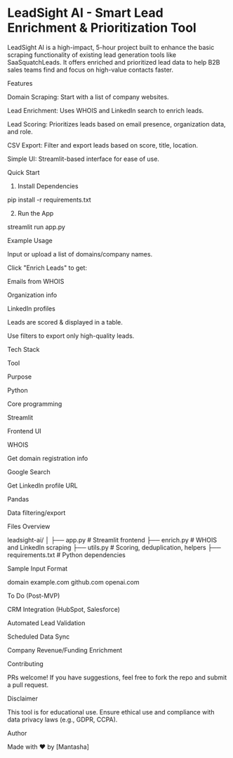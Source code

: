 # LeadSight AI - Smart Lead Enrichment & Prioritization Tool

LeadSight AI is a high-impact, 5-hour project built to enhance the basic scraping functionality of existing lead generation tools like SaaSquatchLeads. It offers enriched and prioritized lead data to help B2B sales teams find and focus on high-value contacts faster.

 Features

Domain Scraping: Start with a list of company websites.

 Lead Enrichment: Uses WHOIS and LinkedIn search to enrich leads.

 Lead Scoring: Prioritizes leads based on email presence, organization data, and role.

 CSV Export: Filter and export leads based on score, title, location.

 Simple UI: Streamlit-based interface for ease of use.

 Quick Start



1. Install Dependencies

pip install -r requirements.txt

2. Run the App

streamlit run app.py

 Example Usage

Input or upload a list of domains/company names.

Click "Enrich Leads" to get:

Emails from WHOIS

Organization info

LinkedIn profiles

Leads are scored & displayed in a table.

Use filters to export only high-quality leads.

 Tech Stack

Tool

Purpose

Python

Core programming

Streamlit

Frontend UI

WHOIS

Get domain registration info

Google Search

Get LinkedIn profile URL

Pandas

Data filtering/export

 Files Overview

leadsight-ai/
│
├── app.py            # Streamlit frontend
├── enrich.py         # WHOIS and LinkedIn scraping
├── utils.py          # Scoring, deduplication, helpers
├── requirements.txt  # Python dependencies


 Sample Input Format

domain
example.com
github.com
openai.com

 To Do (Post-MVP)

CRM Integration (HubSpot, Salesforce)

Automated Lead Validation

Scheduled Data Sync

Company Revenue/Funding Enrichment

 Contributing

PRs welcome! If you have suggestions, feel free to fork the repo and submit a pull request.

 Disclaimer

This tool is for educational use. Ensure ethical use and compliance with data privacy laws (e.g., GDPR, CCPA).

 Author

Made with ❤️ by [Mantasha]

